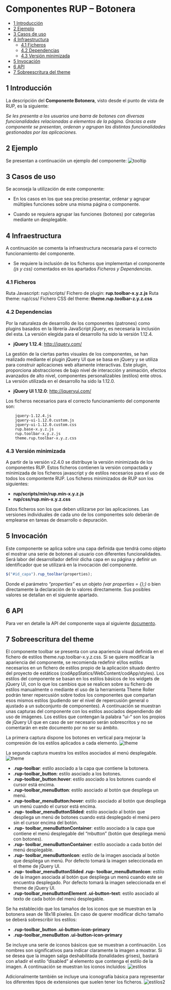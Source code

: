 # Componentes RUP – Botonera

<!-- MDTOC maxdepth:6 firsth1:1 numbering:0 flatten:0 bullets:1 updateOnSave:1 -->

   - [1 Introducción](#1-introducción)   
   - [2 Ejemplo](#2-ejemplo)   
   - [3 Casos de uso](#3-casos-de-uso)   
   - [4 Infraestructura](#4-infraestructura)   
      - [4.1 Ficheros](#4.1-ficheros)   
      - [4.2 Dependencias](#4.2-dependencias)   
      - [4.3 Versión minimizada](#4.3-versión-minimizada)   
   - [5 Invocación](#5-invocación)   
   - [6 API](#6-api)   
   - [7 Sobreescritura del theme](#7-sobreescritura-del-theme)   

<!-- /MDTOC -->

##  1 Introducción
 La descripción del **Componente Botonera**, visto desde el punto de vista de RUP, es la siguiente:

*Se les presenta a los usuarios una barra de botones con diversas funcionalidades relacionadas a elementos de la página. Gracias a este componente se presentan, ordenan y agrupan las distintas funcionalidades gestionadas por las aplicaciones.*

##  2 Ejemplo
Se presentan a continuación un ejemplo del componente:
![tooltip](img/rup.toolbar_1.png)

##  3 Casos de uso
Se aconseja la utilización de este componente:
+ En los casos en los que sea preciso presentar, ordenar y agrupar múltiples funciones sobre una misma página o componente.

+ Cuando se requiera agrupar las funciones (botones) por categorías mediante un desplegable.

##  4 Infraestructura
A continuación se comenta la infraestructura necesaria para el correcto funcionamiento del componente.
 + Se requiere la inclusión de los ficheros que implementan el componente *(js y css)* comentados en los apartados *Ficheros y Dependencias*.

### 4.1 Ficheros
Ruta Javascript: rup/scripts/
Fichero de plugin: **rup.toolbar-x.y.z.js**
Ruta theme: rup/css/
Fichero CSS del theme: **theme.rup.toolbar-z.y.z.css**

### 4.2 Dependencias
Por la naturaleza de desarrollo de los componentes (patrones) como plugins basados en la librería JavaScript jQuery, es necesaria la inclusión del esta. La versión elegida para el desarrollo ha sido la versión 1.12.4.
+ **jQuery 1.12.4**: http://jquery.com/

La gestión de la ciertas partes visuales de los componentes, se han realizado mediante el plugin jQuery UI que se basa en jQuery y se utiliza para construir aplicaciones web altamente interactivas. Este plugin, proporciona abstracciones de bajo nivel de interacción y animación, efectos avanzados de alto nivel, componentes personalizables (estilos) ente otros. La versión utilizada en el desarrollo ha sido la 1.12.0.

+ **jQuery UI 1.12.0**: http://jqueryui.com/

Los ficheros necesarios para el correcto funcionamiento del componente son:

		jquery-1.12.4.js
        jquery-ui-1.12.0.custom.js
        jquery-ui-1.12.0.custom.css
        rup.base-x.y.z.js
        rup.toolbar-x.y.z.js
        theme.rup.toolbar-x.y.z.css

###     4.3 Versión minimizada
A partir de la versión v2.4.0 se distribuye la versión minimizada de los componentes RUP. Estos ficheros contienen la versión compactada y minimizada de los ficheros javascript y de estilos necesarios para el uso de todos los compontente RUP.
Los ficheros minimizados de RUP son los siguientes:
+ **rup/scripts/min/rup.min-x.y.z.js**
+ **rup/css/rup.min-x.y.z.css**

Estos ficheros son los que deben utilizarse por las aplicaciones. Las versiones individuales de cada uno de los componentes solo deberán de emplearse en tareas de desarrollo o depuración.

##  5 Invocación
Este componente se aplica sobre una capa definida que tendrá como objeto el mostrar una serie de botones al usuario con diferentes funcionalidades. Será labor del desarrollador definir dicha capa en su página y definir un identificador que se utilizará en la invocación del componente.
```javascript
$("#id_capa").rup_toolbar(properties);
```
Donde el parámetro *“properties”* es un objeto *(var properties = {};)* o bien directamente la declaración de lo valores directamente. Sus posibles valores se detallan en el siguiente apartado.

##  6 API
Para ver en detalle la API del componente vaya al siguiente [documento](../api/rup.toolbar.md).

##  7 Sobreescritura del theme
El componente toolbar se presenta con una apariencia visual definida en el fichero de estilos theme.rup.toolbar-x.y.z.css.
Si se quiere modificar la apariencia del componente, se recomienda redefinir el/los estilos necesarios en un fichero de estilos propio de la aplicación situado dentro del proyecto de estáticos (codAppStatics/WebContent/codApp/styles).
Los estilos del componente se basan en los estilos básicos de los widgets de jQuery UI, con lo que los cambios que se realicen sobre su fichero de estilos manualmente o mediante el uso de la herramienta Theme Roller podrán tener repercusión sobre todos los componentes que compartan esos mismos estilos (pudiendo ser el nivel de repercusión general o ajustado a un subconjunto de componentes).
A continuación se muestran unas capturas del componente con los estilos asociados dependiendo del uso de imágenes. Los estilos que contengan la palabra “ui-“ son los propios de jQuery UI que en caso de ser necesario serán sobrescritos y no se comentarán en este documento por no ser su ámbito.

La primera captura dispone los botones en vertical para mejorar la compresión de los estilos aplicados a cada elemento.
![theme](img/rup.toolbar_2.png)

La segunda captura muestra los estilos asociados al menú desplegable.
![theme](img/rup.toolbar_3.png)

+ **.rup-toolbar**: estilo asociado a la capa que contiene la botonera.
+	**.rup-toolbar_button**: estilo asociado a los botones.
+	**.rup-toolbar_button:hover**: estilo asociado a los botones cuando el cursor está encima.
+	**.rup-toolbar_menuButton**: estilo asociado al botón que despliega un menú.
+	**.rup-toolbar_menuButton:hover**: estilo asociado al botón que despliega un menú cuando el cursor está encima.
+	**.rup- toolbar_menuButtonSlided**: estilo asociado al botón que despliega un menú de botones cuando está desplegado el menú pero sin el cursor encima del botón.
+	**.rup- toolbar_menuButtonContainer**: estilo asociado a la capa que contiene el menú desplegable del “mbutton” (botón que despliega menú con botones).
+	**.rup- toolbar_menuButtonContainer**: estilo asociado a cada botón del menú desplegable.
+	**.rup- toolbar_menuButtonIcon**: estilo de la imagen asociada al botón que despliega un menú. Por defecto tomará la imagen seleccionada en el theme de jQuery UI.
+	**.rup- toolbar_menuButtonSlided .rup- toolbar_menuButtonIcon**: estilo de la imagen asociada al botón que despliega un menú cuando este se encuentra desplegado. Por defecto tomará la imagen seleccionada en el theme de jQuery UI.
+	**.rup-toolbar_menuButtonElement .ui-button-text**: estilo asociado al texto de cada botón del menú desplegable.

Se ha establecido que los tamaños de los iconos que se muestran en la botonera sean de 18x18 píxeles. En caso de querer modificar dicho tamaño se deberá sobrescribir los estilos:
+	**.rup-toolbar_button .ui-button-icon-primary**
+	**.rup-toolbar_menuButton .ui-button-icon-primary**

Se incluye una serie de iconos básicos que se muestran a continuación. Los nombres son significativos para indicar claramente la imagen a mostrar. Si se desea que la imagen salga deshabilitada (tonalidades grises), bastará con añadir el estilo “disabled” al elemento que contenga el estilo de la imagen. A continuación se muestran los iconos incluidos:
![estilos](img/rup.toolbar_4.png)

Adicionalmente también se incluye una iconografía básica para representar los diferentes tipos de extensiones que suelen tener los ficheros.
![estilos2](img/rup.toolbar_5.png)
